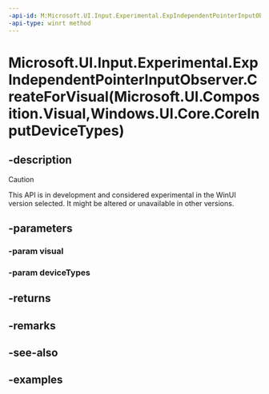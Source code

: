 ```yaml
---
-api-id: M:Microsoft.UI.Input.Experimental.ExpIndependentPointerInputObserver.CreateForVisual(Microsoft.UI.Composition.Visual,Windows.UI.Core.CoreInputDeviceTypes)
-api-type: winrt method
---
```


# Microsoft.UI.Input.Experimental.ExpIndependentPointerInputObserver.CreateForVisual(Microsoft.UI.Composition.Visual,Windows.UI.Core.CoreInputDeviceTypes)

<!--
public static Microsoft.UI.Input.Experimental.ExpIndependentPointerInputObserver CreateForVisual (Microsoft.UI.Composition.Visual visual, Windows.UI.Core.CoreInputDeviceTypes deviceTypes);
-->

## -description

> [!CAUTION]
> This API is in development and considered experimental in the WinUI version selected. It might be altered or unavailable in other versions.

## -parameters

### -param visual

### -param deviceTypes

## -returns

## -remarks

## -see-also

## -examples
